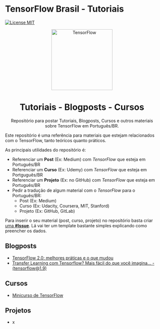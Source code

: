 # TensorFlow Brasil - Tutoriais

[![License MIT](res/license-MIT-blue.svg)](LICENSE.md)  

<p align="center">
<img src="res/logo.png" width="200" alt="TensorFlow">
</p>
<h1 align="center">Tutoriais - Blogposts - Cursos</h1>
<p align="center">Repositório para postar Tutoriais, Blogposts, Cursos e outros materiais sobre TensorFlow em Português/BR.</p>

Este repositório é uma referência para materiais que estejam relacionados com o TensorFlow, tanto teóricos quanto práticos.

As principais utilidades do repositório é:

 - Referenciar um __Post__ (Ex: Medium) com *TensorFlow* que esteja em Português/BR
 - Referenciar um __Curso__ (Ex: Udemy) com *TensorFlow* que esteja em Portguguês/BR
 - Referenciar um __Projeto__ (Ex: no GitHub) com *TensorFlow* que esteja em Português/BR
 - Pedir a tradução de algum material com o *TensorFlow* para o Português/BR:
   - Post (Ex: Medium)
   - Curso (Ex: Udacity, Coursera, MIT, Stanford)
   - Projeto (Ex: GitHub, GitLab)

Para inserir o seu material (post, curso, projeto) no repositório basta criar [uma __#Issue__](https://github.com/tensorflow-brasil/tutoriais/issues/new). Lá vai ter um template bastante simples explicando como preencher os dados.

## Blogposts

 - [TensorFlow 2.0: melhores práticas e o que mudou](https://medium.com/data-hackers/tensorflow-2-0-melhores-pr%C3%A1ticas-e-o-que-mudou-ec56ba95b6a)
 - [Transfer Learning com Tensorflow? Mais fácil do que você imagina... - (tensorflow@1.9)](https://medium.com/ensina-ai/transfer-learning-com-tensorflow-mais-f%C3%A1cil-do-que-voc%C3%AA-imagina-75c687fbf7be)

## Cursos

 - [Minicurso de TensorFlow](https://github.com/arnaldog12/minicurso-tensorflow)

## Projetos

 - x
